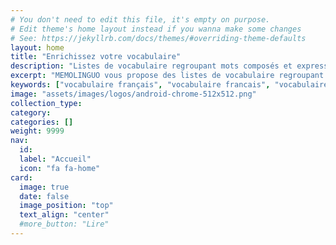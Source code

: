 ```yaml
---
# You don't need to edit this file, it's empty on purpose.
# Edit theme's home layout instead if you wanna make some changes
# See: https://jekyllrb.com/docs/themes/#overriding-theme-defaults
layout: home
title: "Enrichissez votre vocabulaire"
description: "Listes de vocabulaire regroupant mots composés et expressions courantes difficile à apprendre autrement que par la pratique."
excerpt: "MEMOLINGUO vous propose des listes de vocabulaire regroupant des mots composés et expressions courantes difficile à apprendre autrement que par la pratique. Passez à la vitesse supérieure!"
keywords: ["vocabulaire français", "vocabulaire francais", "vocabulaire anglais", "vocabulaire russe", "vocabulaire francais-anglais", "vocabulaire francais-russe"]
image: "assets/images/logos/android-chrome-512x512.png"
collection_type:
category:
categories: []
weight: 9999
nav:
  id:
  label: "Accueil"
  icon: "fa fa-home"
card:
  image: true
  date: false
  image_position: "top"
  text_align: "center"
  #more_button: "Lire"
---
```

